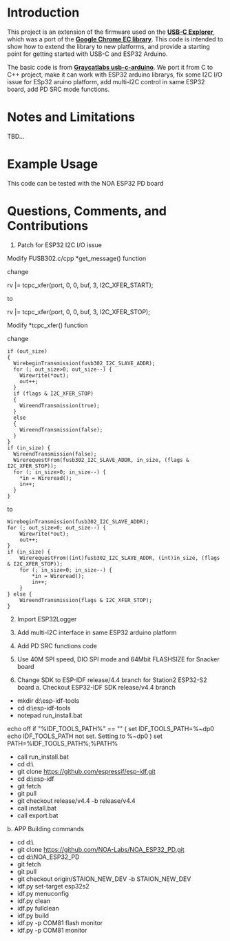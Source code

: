 # Introduction

This project is an extension of the firmware used on the [**USB-C Explorer**](https://github.com/ReclaimerLabs/USB-C-Explorer), which was a port of the [**Google Chrome EC library**](https://www.chromium.org/chromium-os/ec-development). This code is intended to show how to extend the library to new platforms, and provide a starting point for getting started with USB-C and ESP32 Arduino. 

The basic code is from [**Graycatlabs usb-c-arduino**](https://github.com/graycatlabs/usb-c-arduino). We port it from C to C++ project, make it can work with ESP32 arduino librarys, fix some I2C I/O issue for ESp32 aruino platform, add multi-I2C control in same ESP32 board, add PD SRC mode functions.

# Notes and Limitations
TBD...
# Example Usage

This code can be tested with the NOA ESP32 PD board

# Questions, Comments, and Contributions
1. Patch for ESP32 I2C I/O issue

  Modify FUSB302.c/cpp *get_message() function
  
  change 
  
  rv |= tcpc_xfer(port, 0, 0, buf, 3, I2C_XFER_START);
  
  to
  
  rv |= tcpc_xfer(port, 0, 0, buf, 3, I2C_XFER_STOP);
  
  Modify  *tcpc_xfer() function
  
  change
  
    if (out_size)
    {
      WirebeginTransmission(fusb302_I2C_SLAVE_ADDR);
      for (; out_size>0; out_size--) {
        Wirewrite(*out);
        out++;
      }
      if (flags & I2C_XFER_STOP)
      {
        WireendTransmission(true);
      }
      else
      {
        WireendTransmission(false);
      }
    }
    if (in_size) {
      WireendTransmission(false);
      WirerequestFrom(fusb302_I2C_SLAVE_ADDR, in_size, (flags & I2C_XFER_STOP));
      for (; in_size>0; in_size--) {
        *in = Wireread();
        in++;
      }
    }
    
  to
  
    WirebeginTransmission(fusb302_I2C_SLAVE_ADDR);
    for (; out_size>0; out_size--) {
        Wirewrite(*out);
        out++;
    }
    if (in_size) {
        WirerequestFrom((int)fusb302_I2C_SLAVE_ADDR, (int)in_size, (flags & I2C_XFER_STOP));
        for (; in_size>0; in_size--) {
            *in = Wireread();
            in++;
        }
    } else {
        WireendTransmission(flags & I2C_XFER_STOP);
    }
    
2. Import ESP32Logger

3. Add multi-I2C interface in same ESP32 arduino platform

4. Add PD SRC functions code

5. Use 40M SPI speed, DIO SPI mode and 64Mbit FLASHSIZE for Snacker board

6. Change SDK to ESP-IDF release/4.4 branch for Station2 ESP32-S2 board
 a. Checkout ESP32-IDF SDK release/v4.4 branch
  * mkdir d:\esp-idf-tools
  * cd d:\esp-idf-tools
  * notepad run_install.bat

  echo off
  if "%IDF_TOOLS_PATH%" == "" (
    set IDF_TOOLS_PATH=%~dp0
    echo IDF_TOOLS_PATH not set. Setting to %~dp0
  )
  set PATH=%IDF_TOOLS_PATH%;%PATH%

  * call run_install.bat
  * cd d:\
  * git clone https://github.com/espressif/esp-idf.git
  * cd d:\esp-idf
  * git fetch
  * git pull
  * git checkout release/v4.4 -b release/v4.4
  * call install.bat
  * call export.bat

 b. APP Building commands
  * cd d:\
  * git clone https://github.com/NOA-Labs/NOA_ESP32_PD.git
  * cd d:\NOA_ESP32_PD
  * git fetch
  * git pull
  * git checkout origin/STAION_NEW_DEV -b STAION_NEW_DEV
  * idf.py set-target esp32s2
  * idf.py menuconfig
  * idf.py clean
  * idf.py fullclean
  * idf.py build
  * idf.py -p COM81 flash monitor
  * idf.py -p COM81 monitor
 
